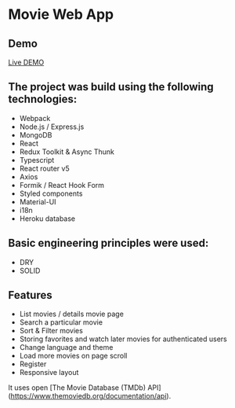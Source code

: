 # Movie Web App

## Demo
[Live DEMO](https://filmate.herokuapp.com)

## The project was build using the following technologies:
* Webpack
* Node.js / Express.js
* MongoDB
* React
* Redux Toolkit & Async Thunk
* Typescript
* React router v5
* Axios
* Formik / React Hook Form
* Styled components
* Material-UI
* i18n
* Heroku database

## Basic engineering principles were used:
* DRY
* SOLID

## Features
* List movies / details movie page
* Search a particular movie
* Sort & Filter movies
* Storing favorites and watch later movies for authenticated users
* Change language and theme
* Load more movies on page scroll
* Register
* Responsive layout


It uses open [The Movie Database (TMDb) API] (https://www.themoviedb.org/documentation/api).
